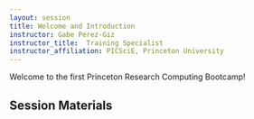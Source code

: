 ```yaml
---
layout: session
title: Welcome and Introduction
instructor: Gabe Perez-Giz
instructor_title:  Training Specialist
instructor_affiliation: PICSciE, Princeton University
---
```



Welcome to the first Princeton Research Computing Bootcamp!  

## Session Materials ##

<!--
[Slides]({{ site.baseurl }}/sessions/introduction/welcome_and_introduction.pdf)
-->
